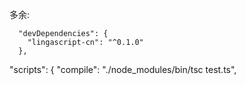 多余:
```
  "devDependencies": {
    "lingascript-cn": "^0.1.0"
  },
```

  "scripts": {
    "compile": "./node_modules/bin/tsc test.ts",